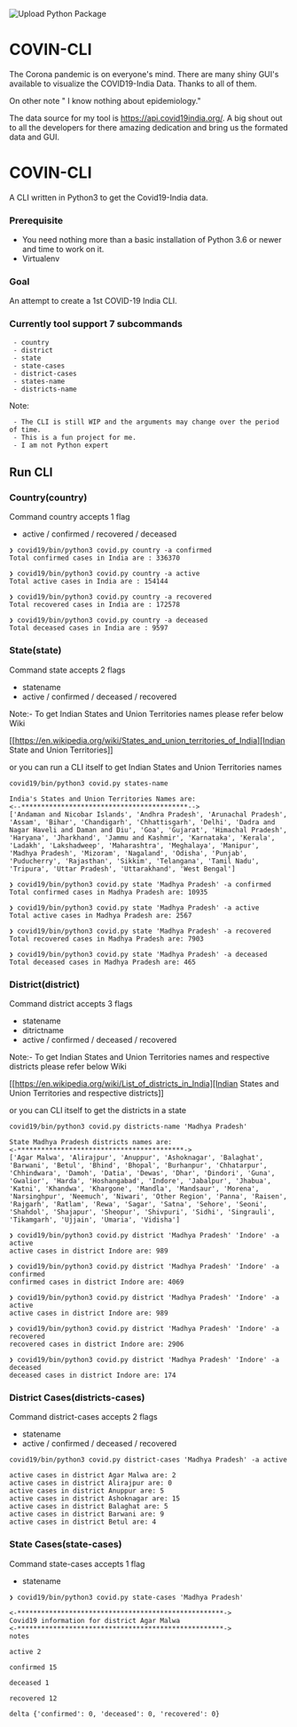 ![Upload Python Package](https://github.com/abhishekamralkar/covincli/workflows/Upload%20Python%20Package/badge.svg)

# COVIN-CLI

The Corona pandemic is on everyone's mind. There are many shiny GUI's available to visualize the
COVID19-India Data. Thanks to all of them.

On other note " I know nothing about epidemiology."

The data source for my tool is https://api.covid19india.org/. A big shout out to all the developers
for there amazing dedication and bring us the formated data and GUI.


# COVIN-CLI

A CLI written in Python3 to get the Covid19-India data.


### Prerequisite

  - You need nothing more than a basic installation of Python 3.6 or newer and time to work on it.
  - Virtualenv


### Goal

An attempt to create a 1st COVID-19 India CLI.


### Currently tool support 7 subcommands

     - country
     - district
     - state
     - state-cases
     - district-cases
     - states-name
     - districts-name

Note:

     - The CLI is still WIP and the arguments may change over the period of time.
     - This is a fun project for me.
     - I am not Python expert

## Run CLI

### Country(country)

Command country accepts 1 flag

 - active / confirmed / recovered / deceased

```
❯ covid19/bin/python3 covid.py country -a confirmed
Total confirmed cases in India are : 336370

❯ covid19/bin/python3 covid.py country -a active
Total active cases in India are : 154144

❯ covid19/bin/python3 covid.py country -a recovered
Total recovered cases in India are : 172578

❯ covid19/bin/python3 covid.py country -a deceased
Total deceased cases in India are : 9597
```

### State(state)

Command state accepts 2 flags

 - statename
 - active / confirmed / deceased / recovered

Note:- To get Indian States and Union Territories names please refer below Wiki

[[https://en.wikipedia.org/wiki/States_and_union_territories_of_India][Indian State and Union Territories]]

or you can run a CLI itself to get Indian States and Union Territories names

```
covid19/bin/python3 covid.py states-name

India's States and Union Territories Names are:
<--******************************************-->
['Andaman and Nicobar Islands', 'Andhra Pradesh', 'Arunachal Pradesh', 'Assam', 'Bihar', 'Chandigarh', 'Chhattisgarh', 'Delhi', 'Dadra and Nagar Haveli and Daman and Diu', 'Goa', 'Gujarat', 'Himachal Pradesh', 'Haryana', 'Jharkhand', 'Jammu and Kashmir', 'Karnataka', 'Kerala', 'Ladakh', 'Lakshadweep', 'Maharashtra', 'Meghalaya', 'Manipur', 'Madhya Pradesh', 'Mizoram', 'Nagaland', 'Odisha', 'Punjab', 'Puducherry', 'Rajasthan', 'Sikkim', 'Telangana', 'Tamil Nadu', 'Tripura', 'Uttar Pradesh', 'Uttarakhand', 'West Bengal']
```

```
❯ covid19/bin/python3 covid.py state 'Madhya Pradesh' -a confirmed
Total confirmed cases in Madhya Pradesh are: 10935

❯ covid19/bin/python3 covid.py state 'Madhya Pradesh' -a active
Total active cases in Madhya Pradesh are: 2567

❯ covid19/bin/python3 covid.py state 'Madhya Pradesh' -a recovered
Total recovered cases in Madhya Pradesh are: 7903

❯ covid19/bin/python3 covid.py state 'Madhya Pradesh' -a deceased
Total deceased cases in Madhya Pradesh are: 465
```


### District(district)

Command district accepts 3 flags

 - statename
 - ditrictname
 - active / confirmed / deceased / recovered

Note:- To get Indian States and Union Territories names and respective districts please refer below Wiki

[[https://en.wikipedia.org/wiki/List_of_districts_in_India][Indian States and Union Territories and respective districts]]

or you can CLI itself to get the districts in a state

```
covid19/bin/python3 covid.py districts-name 'Madhya Pradesh'

State Madhya Pradesh districts names are:
<-******************************************->
['Agar Malwa', 'Alirajpur', 'Anuppur', 'Ashoknagar', 'Balaghat', 'Barwani', 'Betul', 'Bhind', 'Bhopal', 'Burhanpur', 'Chhatarpur', 'Chhindwara', 'Damoh', 'Datia', 'Dewas', 'Dhar', 'Dindori', 'Guna', 'Gwalior', 'Harda', 'Hoshangabad', 'Indore', 'Jabalpur', 'Jhabua', 'Katni', 'Khandwa', 'Khargone', 'Mandla', 'Mandsaur', 'Morena', 'Narsinghpur', 'Neemuch', 'Niwari', 'Other Region', 'Panna', 'Raisen', 'Rajgarh', 'Ratlam', 'Rewa', 'Sagar', 'Satna', 'Sehore', 'Seoni', 'Shahdol', 'Shajapur', 'Sheopur', 'Shivpuri', 'Sidhi', 'Singrauli', 'Tikamgarh', 'Ujjain', 'Umaria', 'Vidisha']
```

```
❯ covid19/bin/python3 covid.py district 'Madhya Pradesh' 'Indore' -a active
active cases in district Indore are: 989

❯ covid19/bin/python3 covid.py district 'Madhya Pradesh' 'Indore' -a confirmed
confirmed cases in district Indore are: 4069

❯ covid19/bin/python3 covid.py district 'Madhya Pradesh' 'Indore' -a active
active cases in district Indore are: 989

❯ covid19/bin/python3 covid.py district 'Madhya Pradesh' 'Indore' -a recovered
recovered cases in district Indore are: 2906

❯ covid19/bin/python3 covid.py district 'Madhya Pradesh' 'Indore' -a deceased
deceased cases in district Indore are: 174
```


### District Cases(districts-cases)

Command district-cases accepts 2 flags

 - statename
 - active / confirmed / deceased / recovered


```
covid19/bin/python3 covid.py district-cases 'Madhya Pradesh' -a active

active cases in district Agar Malwa are: 2
active cases in district Alirajpur are: 0
active cases in district Anuppur are: 5
active cases in district Ashoknagar are: 15
active cases in district Balaghat are: 5
active cases in district Barwani are: 9
active cases in district Betul are: 4
```

### State Cases(state-cases)

Command state-cases accepts 1 flag

 - statename


```
❯ covid19/bin/python3 covid.py state-cases 'Madhya Pradesh'

<-****************************************************->
Covid19 information for district Agar Malwa
<-****************************************************->
notes

active 2

confirmed 15

deceased 1

recovered 12

delta {'confirmed': 0, 'deceased': 0, 'recovered': 0}
```
